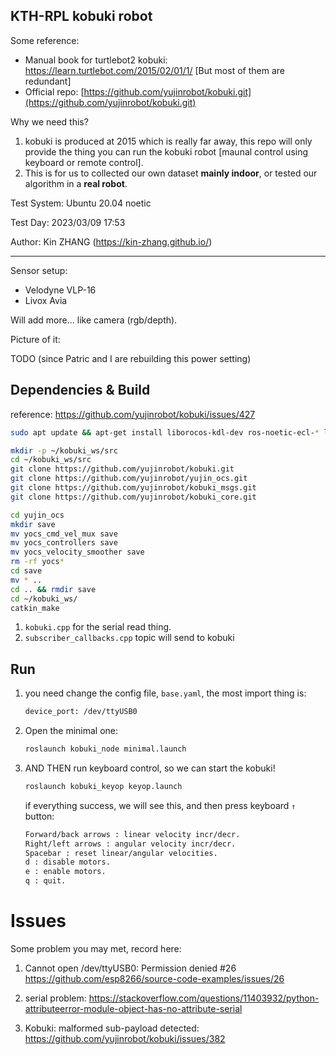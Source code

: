 KTH-RPL kobuki robot
---

Some reference:

- Manual book for turtlebot2 kobuki: https://learn.turtlebot.com/2015/02/01/1/  [But most of them are redundant]
- Official repo: [https://github.com/yujinrobot/kobuki.git](https://github.com/yujinrobot/kobuki.git)

Why we need this? 

1. kobuki is produced at 2015 which is really far away, this repo will only provide the thing you can run the kobuki robot [maunal control using keyboard or remote control].
2. This is for us to collected our own dataset **mainly indoor**, or tested our algorithm in a **real robot**. 

Test System: Ubuntu 20.04 noetic

Test Day: 2023/03/09 17:53

Author: Kin ZHANG (https://kin-zhang.github.io/)

---

Sensor setup:

- Velodyne VLP-16
- Livox Avia

Will add more... like camera (rgb/depth).



Picture of it:

TODO (since Patric and I are rebuilding this power setting)

## Dependencies & Build

reference: https://github.com/yujinrobot/kobuki/issues/427

```bash
sudo apt update && apt-get install liborocos-kdl-dev ros-noetic-ecl-* libusb-dev libftdi-dev -y

mkdir -p ~/kobuki_ws/src
cd ~/kobuki_ws/src
git clone https://github.com/yujinrobot/kobuki.git
git clone https://github.com/yujinrobot/yujin_ocs.git
git clone https://github.com/yujinrobot/kobuki_msgs.git
git clone https://github.com/yujinrobot/kobuki_core.git

cd yujin_ocs
mkdir save 
mv yocs_cmd_vel_mux save
mv yocs_controllers save
mv yocs_velocity_smoother save
rm -rf yocs*
cd save 
mv * ..
cd .. && rmdir save
cd ~/kobuki_ws/
catkin_make
```



1. `kobuki.cpp` for the serial read thing.
2. `subscriber_callbacks.cpp` topic will send to kobuki


## Run

1. you need change the config file, `base.yaml`, the most import thing is:

   ```bash
   device_port: /dev/ttyUSB0
   ```

2. Open the minimal one:

   ```bash
   roslaunch kobuki_node minimal.launch
   ```

3. AND THEN run keyboard control, so we can start the kobuki!

   ```bash
   roslaunch kobuki_keyop keyop.launch
   ```

   if everything success, we will see this, and then press keyboard `↑` button:

   ```bash
   Forward/back arrows : linear velocity incr/decr.
   Right/left arrows : angular velocity incr/decr.
   Spacebar : reset linear/angular velocities.
   d : disable motors.
   e : enable motors.
   q : quit.
   ```





# Issues 

Some problem you may met, record here:

1. Cannot open /dev/ttyUSB0: Permission denied #26 https://github.com/esp8266/source-code-examples/issues/26

2. serial problem: https://stackoverflow.com/questions/11403932/python-attributeerror-module-object-has-no-attribute-serial

3. Kobuki: malformed sub-payload detected: https://github.com/yujinrobot/kobuki/issues/382